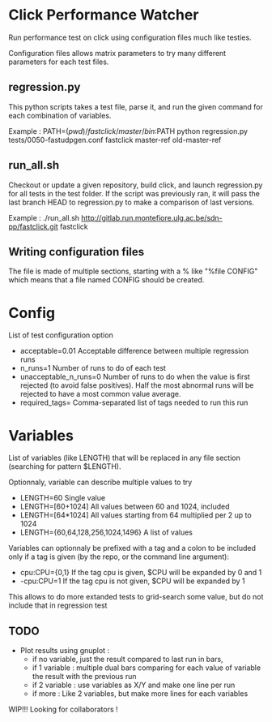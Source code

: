 Click Performance Watcher
=========================

Run performance test on click using configuration files much like 
testies.

Configuration files allows matrix parameters to try many different parameters for each test files.

regression.py
-------------
This python scripts takes a test file, parse it, and run the given command for each combination of variables.

Example :
	PATH=$(pwd)/fastclick/master/bin:$PATH python regression.py tests/0050-fastudpgen.conf fastclick master-ref old-master-ref

run\_all.sh
-----------
Checkout or update a given repository, build click, and launch regression.py
for all tests in the test folder. If the script was previously ran, it will
pass the last branch HEAD to regression.py to make a comparison of last
versions.

Example :
	./run_all.sh http://gitlab.run.montefiore.ulg.ac.be/sdn-pp/fastclick.git fastclick

Writing configuration files
---------------------------

The file is made of multiple sections, starting with a % like "%file CONFIG" which means that a file named CONFIG should be created.


# Config
List of test configuration option
 - acceptable=0.01         Acceptable difference between multiple regression runs
 - n\_runs=1               Number of runs to do of each test
 - unacceptable\_n\_runs=0 Number of runs to do when the value is first rejected (to avoid false positives). Half the most abnormal runs will be rejected to have a most common value average.
 - required\_tags=         Comma-separated list of tags needed to run this run

# Variables
List of variables (like LENGTH) that will be replaced in any file section (searching for pattern $LENGTH).

Optionnaly, variable can describe multiple values to try
 - LENGTH=60 Single value
 - LENGTH=[60+1024] All values between 60 and 1024, included
 - LENGTH=\[64\*1024\] All values starting from 64 multiplied per 2 up to 1024
 - LENGTH={60,64,128,256,1024,1496} A list of values

Variables can optionnaly be prefixed with a tag and a colon to be included only
if a tag is given (by the repo, or the command line argument):
 - cpu:CPU={0,1} If the tag cpu is given, $CPU will be expanded by 0 and 1
 - -cpu:CPU=1    If the tag cpu is not given, $CPU will be expanded by 1

This allows to do more extanded tests to grid-search some value, but do not include that in regression test

TODO
----
- Plot results using gnuplot :
  - if no variable, just the result compared to last run in bars,
  - if 1 variable : multiple dual bars comparing for each value of variable the result with the previous run
  - if 2 variable : use variables as X/Y and make one line per run
  - if more : Like 2 variables, but make more lines for each variables 

WIP!!! Looking for collaborators !
